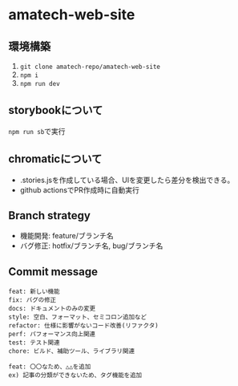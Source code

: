 # amatech-web-site


## 環境構築
1. `git clone amatech-repo/amatech-web-site`
2. `npm i`
3. `npm run dev`

## storybookについて
`npm run sb`で実行

## chromaticについて
- .stories.jsを作成している場合、UIを変更したら差分を検出できる。
- github actionsでPR作成時に自動実行

## Branch strategy
* 機能開発: feature/ブランチ名
* バグ修正: hotfix/ブランチ名, bug/ブランチ名

## Commit message
```shell
feat: 新しい機能
fix: バグの修正
docs: ドキュメントのみの変更
style: 空白、フォーマット、セミコロン追加など
refactor: 仕様に影響がないコード改善(リファクタ)
perf: パフォーマンス向上関連
test: テスト関連
chore: ビルド、補助ツール、ライブラリ関連
```
```shell
feat: 〇〇なため、△△を追加
ex) 記事の分類ができないため、タグ機能を追加
```
